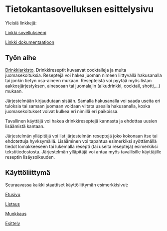 # Tietokantasovelluksen esittelysivu

Yleisiä linkkejä:

[Linkki sovellukseeni](https://jherrane.users.cs.helsinki.fi/tsoha)

[Linkki dokumentaatioon](https://github.com/jherrane/Tietokantasovellus/blob/master/doc/Dokumentaatio.pdf)

## Työn aihe

[Drinkkiarkisto](http://advancedkittenry.github.io/suunnittelu_ja_tyoymparisto/aiheet/Drinkkiarkisto.html). Drinkkireseptit kuvaavat cocktaileja ja muita juomasekoituksia. Reseptejä voi hakea juoman nimeen liittyvällä hakusanalla tai jonkin tietyn osa-aineen mukaan. Resepteistä voi pyytää myös listan aakkosjärjestyksen, ainesosan tai juomalajin (alkudrinkki, cocktail, shotti,…) mukaan.

Järjestelmään kirjaudutaan sisään. Samalla hakusanalla voi saada useita eri tuloksia tai samaan juomaan voidaan viitata usealla hakusanalla, koska juomasekoitukset voivat kulkea eri nimillä eri paikoissa.

Tavallinen käyttäjä voi hakea drinkkireseptejä kannasta ja ehdottaa uusien lisäämistä kantaan.

Järjestelmän ylläpitäjä voi list järjestelmän reseptejä joko kokonaan itse tai ehdotettuja hyvksymällä. Lisääminen voi tapahtua esimerkiksi syöttämällä tiedot lomakkeeseen tai lukemalla resepti (tai useita reseptejä) esimerkiksi tekstitiedostosta. Järjestelmän ylläpitäjä voi antaa myös tavallisille käyttäjille reseptin lisäysoikeuden.

## Käyttöliittymä

Seuraavassa kaikki staattiset käyttöliittymän esimerkkisivut:

[Etusivu](http://jherrane.users.cs.helsinki.fi/tsoha/)

[Listaus](http://jherrane.users.cs.helsinki.fi/tsoha/list)

[Muokkaus](http://jherrane.users.cs.helsinki.fi/tsoha/edit)

[Esittely](http://jherrane.users.cs.helsinki.fi/tsoha/show)
